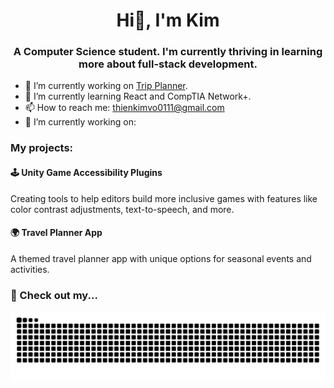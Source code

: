 <h1 align="center">Hi👋, I'm Kim</h1>

<h3 align="center">A Computer Science student. I'm currently thriving in learning more about full-stack development.</h3>

- 🔭 I’m currently working on [Trip Planner](https://boo-way.vercel.app/).
- 🌱 I’m currently learning React and CompTIA Network+.
- 📫 How to reach me: thienkimvo0111@gmail.com
- 🔭 I’m currently working on:

### My projects:
#### 🕹️ Unity Game Accessibility Plugins
Creating tools to help editors build more inclusive games with features like color contrast adjustments, text-to-speech, and more.

#### 🌍 Travel Planner App
A themed travel planner app with unique options for seasonal events and activities.

### 👀 Check out my...<br>
![snake_gif](https://github.com/KimVVo/kimvo/blob/output/github-contribution-grid-snake.svg)
